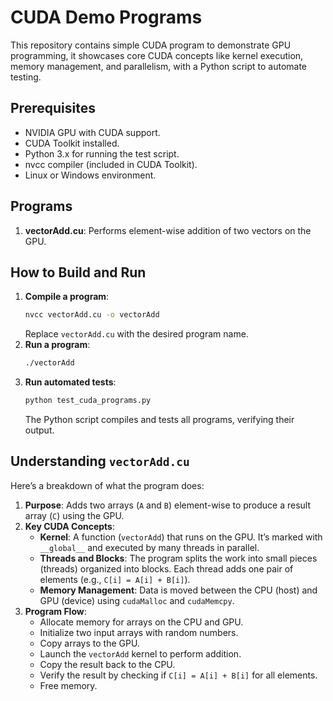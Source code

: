# CUDA Demo Programs

This repository contains simple CUDA program to demonstrate GPU programming, it showcases core CUDA concepts like kernel execution, memory management, and parallelism, with a Python script to automate testing.

## Prerequisites
- NVIDIA GPU with CUDA support.
- CUDA Toolkit installed.
- Python 3.x for running the test script.
- nvcc compiler (included in CUDA Toolkit).
- Linux or Windows environment.

## Programs
1. **vectorAdd.cu**: Performs element-wise addition of two vectors on the GPU.

## How to Build and Run
1. **Compile a program**:
   ```bash
   nvcc vectorAdd.cu -o vectorAdd
   ```
   Replace `vectorAdd.cu` with the desired program name.
2. **Run a program**:
   ```bash
   ./vectorAdd
   ```
3. **Run automated tests**:
   ```bash
   python test_cuda_programs.py
   ```
   The Python script compiles and tests all programs, verifying their output.

## Understanding `vectorAdd.cu`
Here’s a breakdown of what the program does:

1. **Purpose**: Adds two arrays (`A` and `B`) element-wise to produce a result array (`C`) using the GPU.
2. **Key CUDA Concepts**:
   - **Kernel**: A function (`vectorAdd`) that runs on the GPU. It’s marked with `__global__` and executed by many threads in parallel.
   - **Threads and Blocks**: The program splits the work into small pieces (threads) organized into blocks. Each thread adds one pair of elements (e.g., `C[i] = A[i] + B[i]`).
   - **Memory Management**: Data is moved between the CPU (host) and GPU (device) using `cudaMalloc` and `cudaMemcpy`.
3. **Program Flow**:
   - Allocate memory for arrays on the CPU and GPU.
   - Initialize two input arrays with random numbers.
   - Copy arrays to the GPU.
   - Launch the `vectorAdd` kernel to perform addition.
   - Copy the result back to the CPU.
   - Verify the result by checking if `C[i] = A[i] + B[i]` for all elements.
   - Free memory.

